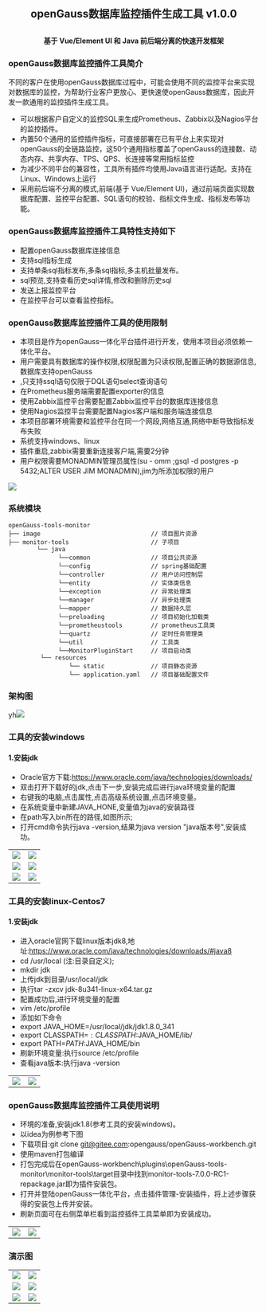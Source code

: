 <h2 align="center" style="margin: 30px 0 30px; font-weight: bold;">openGauss数据库监控插件生成工具 v1.0.0</h2>
<h4 align="center">基于 Vue/Element UI 和 Java 前后端分离的快速开发框架</h4>

### openGauss数据库监控插件工具简介

不同的客户在使用openGauss数据库过程中，可能会使用不同的监控平台来实现对数据库的监控，为帮助行业客户更放心、更快速使openGauss数据库，因此开发一款通用的监控插件生成工具。

* 可以根据客户自定义的监控SQL来生成Prometheus、Zabbix以及Nagios平台的监控插件。
* 内置50个通用的监控插件指标，可直接部署在已有平台上来实现对openGauss的全链路监控，这50个通用指标覆盖了openGauss的连接数、动态内存、共享内存、TPS、QPS、长连接等常用指标监控
* 为减少不同平台的兼容性，工具所有插件均使用Java语言进行适配。支持在Linux、Windows上运行
* 采用前后端不分离的模式,前端(基于 Vue/Element UI)，通过前端页面实现数据库配置、监控平台配置、SQL语句的校验、指标文件生成、指标发布等功能。

### openGauss数据库监控插件工具特性支持如下

* 配置openGauss数据库连接信息
* 支持sql指标生成
* 支持单条sql指标发布,多条sql指标,多主机批量发布。
* sql预览,支持查看历史sql详情,修改和删除历史sql
* 发送上报监控平台
* 在监控平台可以查看监控指标。

### openGauss数据库监控插件工具的使用限制
* 本项目是作为openGauss一体化平台插件进行开发，使用本项目必须依赖一体化平台。
* 用户需要具有数据库的操作权限,权限配置为只读权限,配置正确的数据源信息,数据库支持openGauss
* ,只支持ssql语句仅限于DQL语句select查询语句
* 在Prometheus服务端需要配置exporter的信息
* 使用Zabbix监控平台需要配置Zabbix监控平台的数据库连接信息
* 使用Nagios监控平台需要配置Nagios客户端和服务端连接信息
* 本项目部署环境需要和监控平台在同一个网段,网络互通,网络中断导致指标发布失败
* 系统支持windows、linux
* 插件重启,zabbix需要重新连接客户端,需要2分钟
* 用户权限需要MONADMIN管理员属性(su - omm ;gsql -d postgres -p 5432;ALTER USER JIM MONADMIN),jim为所添加权限的用户

<img src="./image/xianzhi.png"/>

### 系统模块

~~~
openGauss-tools-monitor
├── image                               // 项目图片资源    
├── monitor-tools                       // 子项目         
        └── java
              └──common                 // 项目公共资源
              └──config                 // spring基础配置
              └──controller             // 用户访问控制层
              └──entity                 // 实体类信息
              └──exception              // 异常处理类
              └──manager                // 异步处理类
              └──mapper                 // 数据持久层
              └──preloading             // 项目初始化加载类
              └──prometheustools        // prometheus工具类
              └──quartz                 // 定时任务管理类
              └──util                   // 工具类
              └──MonitorPluginStart     // 项目启动类
         └── resources
                 └── static             // 项目静态资源
                 └── application.yaml   // 项目基础配置文件               
~~~

### 架构图

 yh<img src="./image/jiagou.png"/>

### 工具的安装windows

#### 1.安装jdk

* Oracle官方下载:https://www.oracle.com/java/technologies/downloads/
* 双击打开下载好的jdk,点击下一步,安装完成后进行java环境变量的配置
* 右键我的电脑,点击属性,点击高级系统设置,点击环境变量。
* 在系统变量中新建JAVA_HONE,变量值为java的安装路径
* 在path写入bin所在的路径,如图所示;
* 打开cmd命令执行java -version,结果为java version "java版本号",安装成功。

<table>
    <tr>
        <td><img src="./image/java01.jpg"/></td>
        <td><img src="./image/java02.jpg"/></td>
    </tr>
    <tr>
        <td><img src="./image/java03.jpg"/></td>
        <td><img src="./image/java04.jpg"/></td>
    </tr>
    <tr>
        <td><img src="./image/java05.jpg"/></td>
        <td><img src="./image/java06.jpg"/></td>
    </tr>
</table>

### 工具的安装linux-Centos7

#### 1.安装jdk

* 进入oracle官网下载linux版本jdk8,地址:https://www.oracle.com/java/technologies/downloads/#java8
* cd /usr/local (注:目录自定义);
* mkdir jdk
* 上传jdk到目录/usr/local/jdk
* 执行tar -zxcv jdk-8u341-linux-x64.tar.gz
* 配置成功后,进行环境变量的配置
* vim /etc/profile
* 添加如下命令
* export JAVA_HOME=/usr/local/jdk/jdk1.8.0_341
* export CLASSPATH=$:CLASSPATH:$JAVA_HOME/lib/
* export PATH=$PATH:$JAVA_HOME/bin
* 刷新环境变量:执行source /etc/profile
* 查看java版本:执行java -version

<table>
    <tr>
        <td><img src="./image/linuxjdk1.png"/></td>
        <td><img src="./image/linuxjdk2.png"/></td>
    </tr>
</table>

### openGauss数据库监控插件工具使用说明
* 环境的准备,安装jdk1.8(参考工具的安装windows)。
* 以idea为例参考下图
* 下载项目:git clone git@gitee.com:opengauss/openGauss-workbench.git
* 使用maven打包编译
* 打包完成后在openGauss-workbench\plugins\openGauss-tools-monitor\monitor-tools\target目录中找到monitor-tools-7.0.0-RC1-repackage.jar即为插件安装包。
* 打开并登陆openGauss一体化平台，点击插件管理-安装插件，将上述步骤获得的安装包上传并安装。
* 刷新页面可在右侧菜单栏看到监控插件工具菜单即为安装成功。

<table>
    <tr>
        <td><img src="./image/idea01.jpg"/></td>
        <td><img src="./image/idea02.jpg"/></td>
    </tr>
</table>

### 演示图

<table>
    <tr>
        <td><img src="./image/yanshi01.png"/></td>
        <td><img src="./image/yanshi02.jpg"/></td>
    </tr>
    <tr>
        <td><img src="./image/yanshi03.jpg"/></td>
        <td><img src="./image/yanshi04.png"/></td>
    </tr>
    <tr>
        <td><img src="./image/yanshi05.png"/></td>
        <td><img src="./image/yanshi06.jpg"/></td>
    </tr>
</table>

